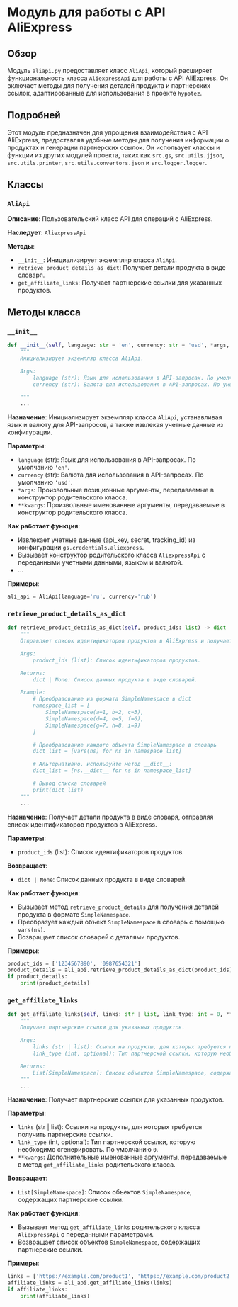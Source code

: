 # Модуль для работы с API AliExpress
## Обзор

Модуль `aliapi.py` предоставляет класс `AliApi`, который расширяет функциональность класса `AliexpressApi` для работы с API AliExpress. Он включает методы для получения деталей продукта и партнерских ссылок, адаптированные для использования в проекте `hypotez`.

## Подробней

Этот модуль предназначен для упрощения взаимодействия с API AliExpress, предоставляя удобные методы для получения информации о продуктах и генерации партнерских ссылок. Он использует классы и функции из других модулей проекта, таких как `src.gs`, `src.utils.jjson`, `src.utils.printer`, `src.utils.convertors.json` и `src.logger.logger`.

## Классы

### `AliApi`

**Описание**: Пользовательский класс API для операций с AliExpress.

**Наследует**: `AliexpressApi`

**Методы**:
- `__init__`: Инициализирует экземпляр класса `AliApi`.
- `retrieve_product_details_as_dict`: Получает детали продукта в виде словаря.
- `get_affiliate_links`: Получает партнерские ссылки для указанных продуктов.

## Методы класса

### `__init__`

```python
def __init__(self, language: str = 'en', currency: str = 'usd', *args, **kwargs):
    """
    Инициализирует экземпляр класса AliApi.

    Args:
        language (str): Язык для использования в API-запросах. По умолчанию 'en'.
        currency (str): Валюта для использования в API-запросах. По умолчанию 'usd'.

    """
    ...
```

**Назначение**: Инициализирует экземпляр класса `AliApi`, устанавливая язык и валюту для API-запросов, а также извлекая учетные данные из конфигурации.

**Параметры**:
- `language` (str): Язык для использования в API-запросах. По умолчанию `'en'`.
- `currency` (str): Валюта для использования в API-запросах. По умолчанию `'usd'`.
- `*args`: Произвольные позиционные аргументы, передаваемые в конструктор родительского класса.
- `**kwargs`: Произвольные именованные аргументы, передаваемые в конструктор родительского класса.

**Как работает функция**:
- Извлекает учетные данные (api_key, secret, tracking_id) из конфигурации `gs.credentials.aliexpress`.
- Вызывает конструктор родительского класса `AliexpressApi` с переданными учетными данными, языком и валютой.
- ...

**Примеры**:
```python
ali_api = AliApi(language='ru', currency='rub')
```

### `retrieve_product_details_as_dict`

```python
def retrieve_product_details_as_dict(self, product_ids: list) -> dict | dict | None:
    """
    Отправляет список идентификаторов продуктов в AliExpress и получает список объектов SimpleNamespace с описаниями продуктов.

    Args:
        product_ids (list): Список идентификаторов продуктов.

    Returns:
        dict | None: Список данных продукта в виде словарей.

    Example:
        # Преобразование из формата SimpleNamespace в dict
        namespace_list = [
            SimpleNamespace(a=1, b=2, c=3),
            SimpleNamespace(d=4, e=5, f=6),
            SimpleNamespace(g=7, h=8, i=9)
        ]

        # Преобразование каждого объекта SimpleNamespace в словарь
        dict_list = [vars(ns) for ns in namespace_list]

        # Альтернативно, используйте метод __dict__:
        dict_list = [ns.__dict__ for ns in namespace_list]

        # Вывод списка словарей
        print(dict_list)
    """
    ...
```

**Назначение**: Получает детали продукта в виде словаря, отправляя список идентификаторов продуктов в AliExpress.

**Параметры**:
- `product_ids` (list): Список идентификаторов продуктов.

**Возвращает**:
- `dict | None`: Список данных продукта в виде словарей.

**Как работает функция**:
- Вызывает метод `retrieve_product_details` для получения деталей продукта в формате `SimpleNamespace`.
- Преобразует каждый объект `SimpleNamespace` в словарь с помощью `vars(ns)`.
- Возвращает список словарей с деталями продуктов.

**Примеры**:
```python
product_ids = ['1234567890', '0987654321']
product_details = ali_api.retrieve_product_details_as_dict(product_ids)
if product_details:
    print(product_details)
```

### `get_affiliate_links`

```python
def get_affiliate_links(self, links: str | list, link_type: int = 0, **kwargs) -> List[SimpleNamespace]:
    """
    Получает партнерские ссылки для указанных продуктов.

    Args:
        links (str | list): Ссылки на продукты, для которых требуется получить партнерские ссылки.
        link_type (int, optional): Тип партнерской ссылки, которую необходимо сгенерировать. По умолчанию 0.

    Returns:
        List[SimpleNamespace]: Список объектов SimpleNamespace, содержащих партнерские ссылки.
    """
    ...
```

**Назначение**: Получает партнерские ссылки для указанных продуктов.

**Параметры**:
- `links` (str | list): Ссылки на продукты, для которых требуется получить партнерские ссылки.
- `link_type` (int, optional): Тип партнерской ссылки, которую необходимо сгенерировать. По умолчанию `0`.
- `**kwargs`: Дополнительные именованные аргументы, передаваемые в метод `get_affiliate_links` родительского класса.

**Возвращает**:
- `List[SimpleNamespace]`: Список объектов `SimpleNamespace`, содержащих партнерские ссылки.

**Как работает функция**:
- Вызывает метод `get_affiliate_links` родительского класса `AliexpressApi` с переданными параметрами.
- Возвращает список объектов `SimpleNamespace`, содержащих партнерские ссылки.

**Примеры**:
```python
links = ['https://example.com/product1', 'https://example.com/product2']
affiliate_links = ali_api.get_affiliate_links(links)
if affiliate_links:
    print(affiliate_links)